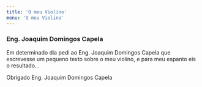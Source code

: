 ```yaml
---
title: 'O meu Violino'
menu: 'O meu Violino'
---
```


### Eng. Joaquim Domingos Capela  
Em determinado dia pedi ao Eng. Joaquim Domingos Capela que escrevesse um pequeno texto sobre o meu violino, e para meu espanto eis o resultado...  
  
Obrigado Eng. Joaquim Domingos Capela  
